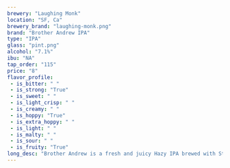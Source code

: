 ```yaml
---
brewery: "Laughing Monk"
location: "SF, Ca"
brewery_brand: "laughing-monk.png"
brand: "Brother Andrew IPA"
type: "IPA"
glass: "pint.png"
alcohol: "7.1%"
ibu: "NA"
tap_order: "115"
price: "8"
flavor_profile:
 - is_bitter: " "
 - is_strong: "True"
 - is_sweet: " "
 - is_light_crisp: " "
 - is_creamy: " "
 - is_hoppy: "True"
 - is_extra_hoppy: " "
 - is_light: " "
 - is_malty: " "
 - is_sour: " "
 - is_fruity: "True"
long_desc: "Brother Andrew is a fresh and juicy Hazy IPA brewed with Strata and Mosaic hops. This well-balanced IPA has layers of tropical fruit notes including mango, passion fruit, melon and a bit of citrus."
---
```


